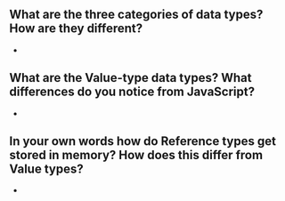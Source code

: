 ## What are the three categories of data types? How are they different?
* 
## What are the Value-type data types? What differences do you notice from JavaScript?
* 
## In your own words how do Reference types get stored in memory? How does this differ from Value types?
* 